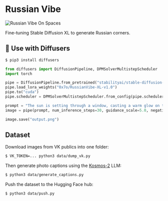 # Russian Vibe
![Russian Vibe On Spaces](https://huggingface.co/datasets/huggingface/badges/resolve/main/open-in-hf-spaces-sm.svg)

Fine-tuning Stable Diffusion XL to generate Russian corners.

## 🧨 Use with Diffusers
```bash
$ pip3 install diffusers
```
```python
from diffusers import DiffusionPipeline, DPMSolverMultistepScheduler
import torch

pipe = DiffusionPipeline.from_pretrained("stabilityai/stable-diffusion-xl-base-1.0", torch_dtype=torch.float16)
pipe.load_lora_weights("0x7o/RussianVibe-XL-v1.0")
pipe.to("cuda")
pipe.scheduler = DPMSolverMultistepScheduler.from_config(pipe.scheduler.config)

prompt = "The sun is setting through a window, casting a warm glow on the cityscape beyond. The sun casts a warm orange glow on the buildings in the distance, creating a beautiful and serene atmosphere."
image = pipe(prompt, num_inference_steps=30, guidance_scale=5.0, negative_prompt="bad quality, painting, art").images[0]

image.save("output.png")
```

## Dataset
Download images from VK publics into one folder:
```bash
$ VK_TOKEN=... python3 data/dump_vk.py
```
Then generate photo captions using the [Kosmos-2](https://huggingface.co/microsoft/kosmos-2-patch14-224) LLM:
```bash
$ python3 data/generate_captions.py
```
Push the dataset to the Hugging Face hub:
```bash
$ python3 data/push.py
```